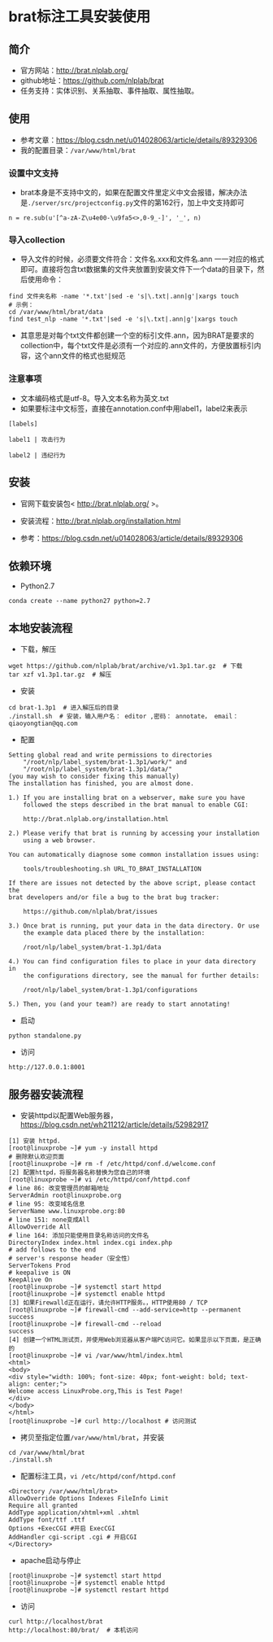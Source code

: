 # brat标注工具安装使用

## 简介

- 官方网站：<http://brat.nlplab.org/>
- github地址：<https://github.com/nlplab/brat>
- 任务支持：实体识别、关系抽取、事件抽取、属性抽取。  

## 使用

- 参考文章：<https://blog.csdn.net/u014028063/article/details/89329306>
- 我的配置目录：`/var/www/html/brat`

### 设置中文支持

-  brat本身是不支持中文的，如果在配置文件里定义中文会报错，解决办法是`./server/src/projectconfig.py`文件的第162行，加上中文支持即可 

~~~
n = re.sub(u'[^a-zA-Z\u4e00-\u9fa5<>,0-9_-]', '_', n)
~~~

### 导入collection

- 导入文件的时候，必须要文件符合：文件名.xxx和文件名.ann 一一对应的格式即可。直接将包含txt数据集的文件夹放置到安装文件下一个data的目录下，然后使用命令：

~~~
find 文件夹名称 -name '*.txt'|sed -e 's|\.txt|.ann|g'|xargs touch
# 示例：
cd /var/www/html/brat/data
find test_nlp -name '*.txt'|sed -e 's|\.txt|.ann|g'|xargs touch
~~~

-  其意思是对每个txt文件都创建一个空的标引文件.ann，因为BRAT是要求的collection中，每个txt文件是必须有一个对应的.ann文件的，方便放置标引内容，这个ann文件的格式也挺规范 

### 注意事项

-  文本编码格式是utf-8。导入文本名称为英文.txt 
-  如果要标注中文标签，直接在annotation.conf中用label1，label2来表示 

~~~
[labels]
 
label1 | 攻击行为
 
label2 | 违纪行为
~~~

## 安装

- 官网下载安装包< http://brat.nlplab.org/ >。

- 安装流程：<http://brat.nlplab.org/installation.html>
- 参考：<https://blog.csdn.net/u014028063/article/details/89329306>

## 依赖环境

- Python2.7

~~~
conda create --name python27 python=2.7
~~~

## 本地安装流程

- 下载，解压

~~~
wget https://github.com/nlplab/brat/archive/v1.3p1.tar.gz  # 下载
tar xzf v1.3p1.tar.gz  # 解压
~~~

- 安装

~~~
cd brat-1.3p1  # 进入解压后的目录
./install.sh  # 安装，输入用户名： editor ,密码： annotate， email： qiaoyongtian@qq.com
~~~

- 配置

~~~
Setting global read and write permissions to directories
    "/root/nlp/label_system/brat-1.3p1/work/" and
    "/root/nlp/label_system/brat-1.3p1/data/"
(you may wish to consider fixing this manually)
The installation has finished, you are almost done.

1.) If you are installing brat on a webserver, make sure you have 
    followed the steps described in the brat manual to enable CGI:

    http://brat.nlplab.org/installation.html

2.) Please verify that brat is running by accessing your installation
    using a web browser.

You can automatically diagnose some common installation issues using:

    tools/troubleshooting.sh URL_TO_BRAT_INSTALLATION

If there are issues not detected by the above script, please contact the
brat developers and/or file a bug to the brat bug tracker:

    https://github.com/nlplab/brat/issues

3.) Once brat is running, put your data in the data directory. Or use
    the example data placed there by the installation:

    /root/nlp/label_system/brat-1.3p1/data

4.) You can find configuration files to place in your data directory in
    the configurations directory, see the manual for further details:

    /root/nlp/label_system/brat-1.3p1/configurations

5.) Then, you (and your team?) are ready to start annotating!
~~~

- 启动

~~~
python standalone.py
~~~

- 访问

~~~
http://127.0.0.1:8001
~~~

## 服务器安装流程

- 安装httpd以配置Web服务器，<https://blog.csdn.net/wh211212/article/details/52982917>

~~~
[1] 安装 httpd.
[root@linuxprobe ~]# yum -y install httpd
# 删除默认欢迎页面
[root@linuxprobe ~]# rm -f /etc/httpd/conf.d/welcome.conf
[2] 配置httpd，将服务器名称替换为您自己的环境
[root@linuxprobe ~]# vi /etc/httpd/conf/httpd.conf
# line 86: 改变管理员的邮箱地址
ServerAdmin root@linuxprobe.org
# line 95: 改变域名信息
ServerName www.linuxprobe.org:80
# line 151: none变成All
AllowOverride All
# line 164: 添加只能使用目录名称访问的文件名
DirectoryIndex index.html index.cgi index.php
# add follows to the end
# server's response header（安全性）
ServerTokens Prod
# keepalive is ON
KeepAlive On
[root@linuxprobe ~]# systemctl start httpd
[root@linuxprobe ~]# systemctl enable httpd
[3] 如果Firewalld正在运行，请允许HTTP服务。，HTTP使用80 / TCP
[root@linuxprobe ~]# firewall-cmd --add-service=http --permanent
success
[root@linuxprobe ~]# firewall-cmd --reload
success
[4] 创建一个HTML测试页，并使用Web浏览器从客户端PC访问它。如果显示以下页面，是正确的
[root@linuxprobe ~]# vi /var/www/html/index.html
<html>
<body>
<div style="width: 100%; font-size: 40px; font-weight: bold; text-align: center;">
Welcome access LinuxProbe.org,This is Test Page!
</div>
</body>
</html>
[root@linuxprobe ~]# curl http://localhost # 访问测试
~~~

- 拷贝至指定位置`/var/www/html/brat`，并安装

~~~
cd /var/www/html/brat
./install.sh
~~~



- 配置标注工具，`vi /etc/httpd/conf/httpd.conf`

~~~
<Directory /var/www/html/brat>
AllowOverride Options Indexes FileInfo Limit
Require all granted
AddType application/xhtml+xml .xhtml
AddType font/ttf .ttf
Options +ExecCGI #开启 ExecCGI
AddHandler cgi-script .cgi # 开启CGI
</Directory>
~~~

- apache启动与停止

~~~
[root@linuxprobe ~]# systemctl start httpd
[root@linuxprobe ~]# systemctl enable httpd
[root@linuxprobe ~]# systemctl restart httpd
~~~

- 访问

~~~
curl http://localhost/brat
http://localhost:80/brat/  # 本机访问
~~~

